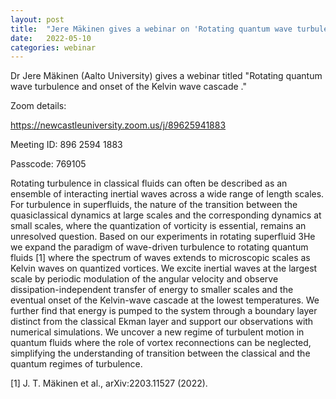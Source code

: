 ```yaml
---
layout: post
title:  "Jere Mäkinen gives a webinar on 'Rotating quantum wave turbulence and onset of the Kelvin wave cascade' at 4pm UK time"
date:   2022-05-10
categories: webinar
---
```

Dr Jere Mäkinen (Aalto University) gives a webinar titled "Rotating quantum wave turbulence and onset of the Kelvin wave cascade
."

Zoom details:

https://newcastleuniversity.zoom.us/j/89625941883

Meeting ID: 896 2594 1883

Passcode: 769105


Rotating turbulence in classical fluids can often be described as an ensemble of interacting inertial waves across a wide range of length scales. For turbulence in superfluids, the nature of the transition between the quasiclassical dynamics at large scales and the corresponding dynamics at small scales, where the quantization of vorticity is essential, remains an unresolved question. Based on our experiments in rotating superfluid 3He we expand the paradigm of wave-driven turbulence to rotating quantum fluids [1] where the spectrum of waves extends to microscopic scales as Kelvin waves on quantized vortices. We excite inertial waves at the largest scale by periodic modulation of the angular velocity and observe dissipation-independent transfer of energy to smaller scales and the eventual onset of the Kelvin-wave cascade at the lowest temperatures. We further find that energy is pumped to the system through a boundary layer distinct from the classical Ekman layer and support our observations with numerical simulations. We uncover a new regime of turbulent motion in quantum fluids where the role of vortex reconnections can be neglected, simplifying the understanding of transition between the classical and the quantum regimes of turbulence.

[1] J. T. Mäkinen et al., arXiv:2203.11527 (2022).
